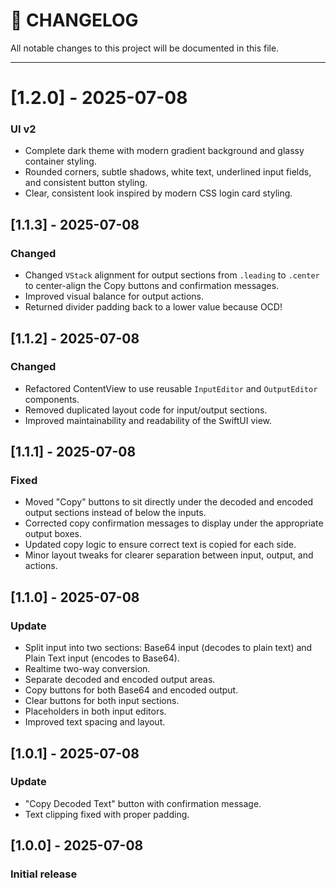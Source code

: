 # 📜 CHANGELOG

All notable changes to this project will be documented in this file.

---

# [1.2.0] - 2025-07-08
### UI v2
- Complete dark theme with modern gradient background and glassy container styling.
- Rounded corners, subtle shadows, white text, underlined input fields, and consistent button styling.
- Clear, consistent look inspired by modern CSS login card styling.

## [1.1.3] - 2025-07-08
### Changed
- Changed `VStack` alignment for output sections from `.leading` to `.center` to center-align the Copy buttons and confirmation messages.
- Improved visual balance for output actions.
- Returned divider padding back to a lower value because OCD!

## [1.1.2] - 2025-07-08
### Changed
- Refactored ContentView to use reusable `InputEditor` and `OutputEditor` components.
- Removed duplicated layout code for input/output sections.
- Improved maintainability and readability of the SwiftUI view.

## [1.1.1] - 2025-07-08
### Fixed
- Moved "Copy" buttons to sit directly under the decoded and encoded output sections instead of below the inputs.
- Corrected copy confirmation messages to display under the appropriate output boxes.
- Updated copy logic to ensure correct text is copied for each side.
- Minor layout tweaks for clearer separation between input, output, and actions.

## [1.1.0] - 2025-07-08
### Update
- Split input into two sections: Base64 input (decodes to plain text) and Plain Text input (encodes to Base64).
- Realtime two-way conversion.
- Separate decoded and encoded output areas.
- Copy buttons for both Base64 and encoded output.
- Clear buttons for both input sections.
- Placeholders in both input editors.
- Improved text spacing and layout.

## [1.0.1] - 2025-07-08
### Update
- "Copy Decoded Text" button with confirmation message.
- Text clipping fixed with proper padding.

## [1.0.0] - 2025-07-08
### Initial release

